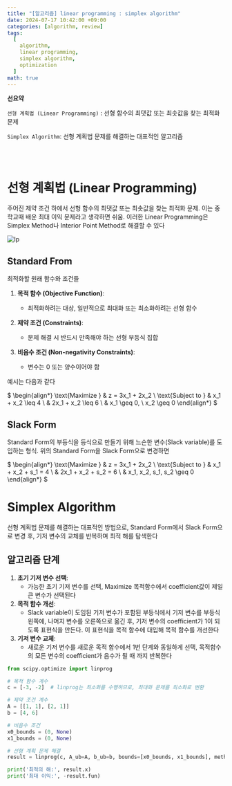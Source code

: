 ```yaml
---
title: "[알고리즘] linear programming : simplex algorithm"
date: 2024-07-17 10:42:00 +09:00
categories: [algorithm, review]
tags:
  [
    algorithm,
    linear programming,
    simplex algorithm,
    optimization
  ]
math: true
---
```


**선요약**

`선형 계획법 (Linear Programming)` : 선형 함수의 최댓값 또는 최솟값을 찾는 최적화 문제

`Simplex Algorithm`: 선형 계획법 문제를 해결하는 대표적인 알고리즘

<br/>
<br/>

# **선형 계획법 (Linear Programming)**

주어진 제약 조건 하에서 선형 함수의 최댓값 또는 최솟값을 찾는 최적화 문제. 이는 중학교때 배운 최대 이익 문제라고 생각하면 쉬움. 이러한 Linear Programming은 Simplex Method나 Interior Point Method로 해결할 수 있다

![lp](https://upload.wikimedia.org/wikipedia/commons/1/18/%EC%84%A0%ED%98%95_%EA%B3%84%ED%9A%8D%EB%B2%95.png)

## Standard From

최적화할 원래 함수와 조건들

1. **목적 함수 (Objective Function)**:
   - 최적화하려는 대상, 일반적으로 최대화 또는 최소화하려는 선형 함수

2. **제약 조건 (Constraints)**:
   - 문제 해결 시 반드시 만족해야 하는 선형 부등식 집합

3. **비음수 조건 (Non-negativity Constraints)**:
   - 변수는 0 또는 양수이어야 함

예시는 다음과 같다

$
\begin{align*}
\text{Maximize } & z = 3x_1 + 2x_2 \\
\text{Subject to } & x_1 + x_2 \leq 4 \\
& 2x_1 + x_2 \leq 6 \\
& x_1 \geq 0, \ x_2 \geq 0
\end{align*}
$

## Slack Form

Standard Form의 부등식을 등식으로 만들기 위해 느슨한 변수(Slack variable)를 도입하는 형식. 위의 Standard Form을 Slack Form으로 변경하면

$
\begin{align*}
\text{Maximize } & z = 3x_1 + 2x_2 \\
\text{Subject to } & x_1 + x_2 + s_1 = 4 \\
& 2x_1 + x_2 + s_2 = 6 \\
& x_1, x_2, s_1, s_2 \geq 0
\end{align*}
$

# **Simplex Algorithm**

선형 계획법 문제를 해결하는 대표적인 방법으로, Standard Form에서 Slack Form으로 변경 후, 기저 변수의 교체를 반복하며 최적 해를 탐색한다


## **알고리즘 단계**

1. **초기 기저 변수 선택**:
   - 가능한 초기 기저 변수를 선택, Maximize 목적함수에서 coefficient값이 제일 큰 변수가 선택된다
2. **목적 함수 개선**:
   - Slack variable이 도임된 기저 변수가 포함된 부등식에서 기저 변수를 부등식 왼쪽에, 나머지 변수를 오른쪽으로 옮긴 후, 기저 변수의 coefficient가 1이 되도록 표현식을 만든다. 이 표현식을 목적 함수에 대입해 목적 함수를 개선한다
3. **기저 변수 교체**:
   - 새로운 기저 변수를 새로운 목적 함수에서 1번 단계와 동일하게 선택, 목적함수의 모든 변수의 coefficient가 음수가 될 때 까지 반복한다


```python
from scipy.optimize import linprog

# 목적 함수 계수
c = [-3, -2]  # linprog는 최소화를 수행하므로, 최대화 문제를 최소화로 변환

# 제약 조건 계수
A = [[1, 1], [2, 1]]
b = [4, 6]

# 비음수 조건
x0_bounds = (0, None)
x1_bounds = (0, None)

# 선형 계획 문제 해결
result = linprog(c, A_ub=A, b_ub=b, bounds=[x0_bounds, x1_bounds], method='simplex')

print('최적의 해:', result.x)
print('최대 이익:', -result.fun)
```
